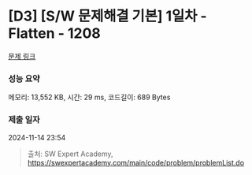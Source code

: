# [D3] [S/W 문제해결 기본] 1일차 - Flatten - 1208 

[문제 링크](https://swexpertacademy.com/main/code/problem/problemDetail.do?contestProbId=AV139KOaABgCFAYh) 

### 성능 요약

메모리: 13,552 KB, 시간: 29 ms, 코드길이: 689 Bytes

### 제출 일자

2024-11-14 23:54



> 출처: SW Expert Academy, https://swexpertacademy.com/main/code/problem/problemList.do